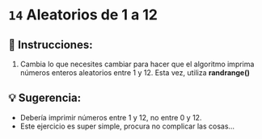 # `14` Aleatorios de 1 a 12


## 📝 Instrucciones:

1. Cambia lo que necesites cambiar para hacer que el algoritmo imprima números enteros aleatorios entre 1 y 12.
Esta vez, utiliza **randrange()**

## 💡 Sugerencia:

- Debería imprimir números entre 1 y 12, no entre 0 y 12.
- Este ejercicio es super simple, procura no complicar las cosas...


